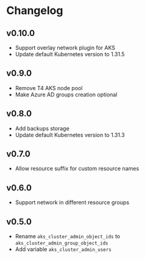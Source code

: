 # Changelog

## v0.10.0

- Support overlay network plugin for AKS
- Update default Kubernetes version to 1.31.5

## v0.9.0

- Remove T4 AKS node pool
- Make Azure AD groups creation optional

## v0.8.0

- Add backups storage
- Update default Kubernetes version to 1.31.3

## v0.7.0

- Allow resource suffix for custom resource names

## v0.6.0

- Support network in different resource groups

## v0.5.0

- Rename `aks_cluster_admin_object_ids` to `aks_cluster_admin_group_object_ids`
- Add variable `aks_cluster_admin_users`
